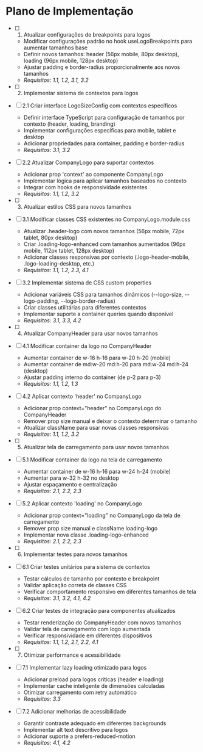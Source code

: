 # Plano de Implementação

- [ ] 1. Atualizar configurações de breakpoints para logos
  - Modificar configurações padrão no hook useLogoBreakpoints para aumentar tamanhos base
  - Definir novos tamanhos: header (56px mobile, 80px desktop), loading (96px mobile, 128px desktop)
  - Ajustar padding e border-radius proporcionalmente aos novos tamanhos
  - _Requisitos: 1.1, 1.2, 3.1, 3.2_

- [ ] 2. Implementar sistema de contextos para logos
- [ ] 2.1 Criar interface LogoSizeConfig com contextos específicos
  - Definir interface TypeScript para configuração de tamanhos por contexto (header, loading, branding)
  - Implementar configurações específicas para mobile, tablet e desktop
  - Adicionar propriedades para container, padding e border-radius
  - _Requisitos: 3.1, 3.2_

- [ ] 2.2 Atualizar CompanyLogo para suportar contextos
  - Adicionar prop 'context' ao componente CompanyLogo
  - Implementar lógica para aplicar tamanhos baseados no contexto
  - Integrar com hooks de responsividade existentes
  - _Requisitos: 1.1, 1.2, 3.2_

- [ ] 3. Atualizar estilos CSS para novos tamanhos
- [ ] 3.1 Modificar classes CSS existentes no CompanyLogo.module.css
  - Atualizar .header-logo com novos tamanhos (56px mobile, 72px tablet, 80px desktop)
  - Criar .loading-logo-enhanced com tamanhos aumentados (96px mobile, 112px tablet, 128px desktop)
  - Adicionar classes responsivas por contexto (.logo-header-mobile, .logo-loading-desktop, etc.)
  - _Requisitos: 1.1, 1.2, 2.3, 4.1_

- [ ] 3.2 Implementar sistema de CSS custom properties
  - Adicionar variáveis CSS para tamanhos dinâmicos (--logo-size, --logo-padding, --logo-border-radius)
  - Criar classes utilitárias para diferentes contextos
  - Implementar suporte a container queries quando disponível
  - _Requisitos: 3.1, 3.3, 4.2_

- [ ] 4. Atualizar CompanyHeader para usar novos tamanhos
- [ ] 4.1 Modificar container da logo no CompanyHeader
  - Aumentar container de w-16 h-16 para w-20 h-20 (mobile)
  - Aumentar container de md:w-20 md:h-20 para md:w-24 md:h-24 (desktop)
  - Ajustar padding interno do container (de p-2 para p-3)
  - _Requisitos: 1.1, 1.2, 1.3_

- [ ] 4.2 Aplicar contexto 'header' no CompanyLogo
  - Adicionar prop context="header" no CompanyLogo do CompanyHeader
  - Remover prop size manual e deixar o contexto determinar o tamanho
  - Atualizar className para usar novas classes responsivas
  - _Requisitos: 1.1, 1.2, 3.2_

- [ ] 5. Atualizar tela de carregamento para usar novos tamanhos
- [ ] 5.1 Modificar container da logo na tela de carregamento
  - Aumentar container de w-16 h-16 para w-24 h-24 (mobile)
  - Aumentar para w-32 h-32 no desktop
  - Ajustar espaçamento e centralização
  - _Requisitos: 2.1, 2.2, 2.3_

- [ ] 5.2 Aplicar contexto 'loading' no CompanyLogo
  - Adicionar prop context="loading" no CompanyLogo da tela de carregamento
  - Remover prop size manual e className loading-logo
  - Implementar nova classe .loading-logo-enhanced
  - _Requisitos: 2.1, 2.2, 2.3_

- [ ] 6. Implementar testes para novos tamanhos
- [ ] 6.1 Criar testes unitários para sistema de contextos
  - Testar cálculos de tamanho por contexto e breakpoint
  - Validar aplicação correta de classes CSS
  - Verificar comportamento responsivo em diferentes tamanhos de tela
  - _Requisitos: 3.1, 3.2, 4.1, 4.2_

- [ ] 6.2 Criar testes de integração para componentes atualizados
  - Testar renderização do CompanyHeader com novos tamanhos
  - Validar tela de carregamento com logo aumentada
  - Verificar responsividade em diferentes dispositivos
  - _Requisitos: 1.1, 1.2, 2.1, 2.2, 4.1_

- [ ] 7. Otimizar performance e acessibilidade
- [ ] 7.1 Implementar lazy loading otimizado para logos
  - Adicionar preload para logos críticas (header e loading)
  - Implementar cache inteligente de dimensões calculadas
  - Otimizar carregamento com retry automático
  - _Requisitos: 3.3_

- [ ] 7.2 Adicionar melhorias de acessibilidade
  - Garantir contraste adequado em diferentes backgrounds
  - Implementar alt text descritivo para logos
  - Adicionar suporte a prefers-reduced-motion
  - _Requisitos: 4.1, 4.2_